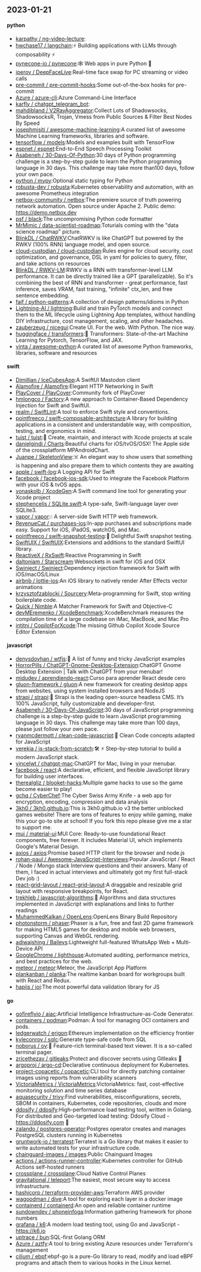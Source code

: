 ## 2023-01-21

#### python
* [karpathy / ng-video-lecture](https://github.com/karpathy/ng-video-lecture):
* [hwchase17 / langchain](https://github.com/hwchase17/langchain):⚡
Building applications with LLMs through composability
⚡
* [pynecone-io / pynecone](https://github.com/pynecone-io/pynecone):🕸
Web apps in pure Python
🐍
* [iperov / DeepFaceLive](https://github.com/iperov/DeepFaceLive):Real-time face swap for PC streaming or video calls
* [pre-commit / pre-commit-hooks](https://github.com/pre-commit/pre-commit-hooks):Some out-of-the-box hooks for pre-commit
* [Azure / azure-cli](https://github.com/Azure/azure-cli):Azure Command-Line Interface
* [karfly / chatgpt_telegram_bot](https://github.com/karfly/chatgpt_telegram_bot):
* [mahdibland / V2RayAggregator](https://github.com/mahdibland/V2RayAggregator):Collect Lots of Shadowsocks, ShadowsocksR, Trojan, Vmess from Public Sources & Filter Best Nodes By Speed
* [josephmisiti / awesome-machine-learning](https://github.com/josephmisiti/awesome-machine-learning):A curated list of awesome Machine Learning frameworks, libraries and software.
* [tensorflow / models](https://github.com/tensorflow/models):Models and examples built with TensorFlow
* [espnet / espnet](https://github.com/espnet/espnet):End-to-End Speech Processing Toolkit
* [Asabeneh / 30-Days-Of-Python](https://github.com/Asabeneh/30-Days-Of-Python):30 days of Python programming challenge is a step-by-step guide to learn the Python programming language in 30 days. This challenge may take more than100 days, follow your own pace.
* [python / mypy](https://github.com/python/mypy):Optional static typing for Python
* [robusta-dev / robusta](https://github.com/robusta-dev/robusta):Kubernetes observability and automation, with an awesome Prometheus integration
* [netbox-community / netbox](https://github.com/netbox-community/netbox):The premiere source of truth powering network automation. Open source under Apache 2. Public demo: https://demo.netbox.dev
* [psf / black](https://github.com/psf/black):The uncompromising Python code formatter
* [MrMimic / data-scientist-roadmap](https://github.com/MrMimic/data-scientist-roadmap):Toturials coming with the "data science roadmap" picture.
* [BlinkDL / ChatRWKV](https://github.com/BlinkDL/ChatRWKV):ChatRWKV is like ChatGPT but powered by the RWKV (100% RNN) language model, and open source.
* [cloud-custodian / cloud-custodian](https://github.com/cloud-custodian/cloud-custodian):Rules engine for cloud security, cost optimization, and governance, DSL in yaml for policies to query, filter, and take actions on resources
* [BlinkDL / RWKV-LM](https://github.com/BlinkDL/RWKV-LM):RWKV is a RNN with transformer-level LLM performance. It can be directly trained like a GPT (parallelizable). So it's combining the best of RNN and transformer - great performance, fast inference, saves VRAM, fast training, "infinite" ctx_len, and free sentence embedding.
* [faif / python-patterns](https://github.com/faif/python-patterns):A collection of design patterns/idioms in Python
* [Lightning-AI / lightning](https://github.com/Lightning-AI/lightning):Build and train PyTorch models and connect them to the ML lifecycle using Lightning App templates, without handling DIY infrastructure, cost management, scaling, and other headaches.
* [zauberzeug / nicegui](https://github.com/zauberzeug/nicegui):Create UI. For the web. With Python. The nice way.
* [huggingface / transformers](https://github.com/huggingface/transformers):🤗
Transformers: State-of-the-art Machine Learning for Pytorch, TensorFlow, and JAX.
* [vinta / awesome-python](https://github.com/vinta/awesome-python):A curated list of awesome Python frameworks, libraries, software and resources

#### swift
* [Dimillian / IceCubesApp](https://github.com/Dimillian/IceCubesApp):A SwiftUI Mastodon client
* [Alamofire / Alamofire](https://github.com/Alamofire/Alamofire):Elegant HTTP Networking in Swift
* [PlayCover / PlayCover](https://github.com/PlayCover/PlayCover):Community fork of PlayCover
* [hmlongco / Factory](https://github.com/hmlongco/Factory):A new approach to Container-Based Dependency Injection for Swift and SwiftUI.
* [realm / SwiftLint](https://github.com/realm/SwiftLint):A tool to enforce Swift style and conventions.
* [pointfreeco / swift-composable-architecture](https://github.com/pointfreeco/swift-composable-architecture):A library for building applications in a consistent and understandable way, with composition, testing, and ergonomics in mind.
* [tuist / tuist](https://github.com/tuist/tuist):🚀
Create, maintain, and interact with Xcode projects at scale
* [danielgindi / Charts](https://github.com/danielgindi/Charts):Beautiful charts for iOS/tvOS/OSX! The Apple side of the crossplatform MPAndroidChart.
* [Juanpe / SkeletonView](https://github.com/Juanpe/SkeletonView):☠️
An elegant way to show users that something is happening and also prepare them to which contents they are awaiting
* [apple / swift-log](https://github.com/apple/swift-log):A Logging API for Swift
* [facebook / facebook-ios-sdk](https://github.com/facebook/facebook-ios-sdk):Used to integrate the Facebook Platform with your iOS & tvOS apps.
* [yonaskolb / XcodeGen](https://github.com/yonaskolb/XcodeGen):A Swift command line tool for generating your Xcode project
* [stephencelis / SQLite.swift](https://github.com/stephencelis/SQLite.swift):A type-safe, Swift-language layer over SQLite3.
* [vapor / vapor](https://github.com/vapor/vapor):💧
A server-side Swift HTTP web framework.
* [RevenueCat / purchases-ios](https://github.com/RevenueCat/purchases-ios):In-app purchases and subscriptions made easy. Support for iOS, iPadOS, watchOS, and Mac.
* [pointfreeco / swift-snapshot-testing](https://github.com/pointfreeco/swift-snapshot-testing):📸
Delightful Swift snapshot testing.
* [SwiftUIX / SwiftUIX](https://github.com/SwiftUIX/SwiftUIX):Extensions and additions to the standard SwiftUI library.
* [ReactiveX / RxSwift](https://github.com/ReactiveX/RxSwift):Reactive Programming in Swift
* [daltoniam / Starscream](https://github.com/daltoniam/Starscream):Websockets in swift for iOS and OSX
* [Swinject / Swinject](https://github.com/Swinject/Swinject):Dependency injection framework for Swift with iOS/macOS/Linux
* [airbnb / lottie-ios](https://github.com/airbnb/lottie-ios):An iOS library to natively render After Effects vector animations
* [krzysztofzablocki / Sourcery](https://github.com/krzysztofzablocki/Sourcery):Meta-programming for Swift, stop writing boilerplate code.
* [Quick / Nimble](https://github.com/Quick/Nimble):A Matcher Framework for Swift and Objective-C
* [devMEremenko / XcodeBenchmark](https://github.com/devMEremenko/XcodeBenchmark):XcodeBenchmark measures the compilation time of a large codebase on iMac, MacBook, and Mac Pro
* [intitni / CopilotForXcode](https://github.com/intitni/CopilotForXcode):The missing Github Copilot Xcode Source Editor Extension

#### javascript
* [denysdovhan / wtfjs](https://github.com/denysdovhan/wtfjs):🤪
A list of funny and tricky JavaScript examples
* [HorrorPills / ChatGPT-Gnome-Desktop-Extension](https://github.com/HorrorPills/ChatGPT-Gnome-Desktop-Extension):ChatGPT Gnome Desktop Extension | Talk with ChatGPT from your menubar!
* [midudev / aprendiendo-react](https://github.com/midudev/aprendiendo-react):Curso para aprender React desde cero
* [gluon-framework / gluon](https://github.com/gluon-framework/gluon):A new framework for creating desktop apps from websites, using system installed browsers and NodeJS
* [strapi / strapi](https://github.com/strapi/strapi):🚀
Strapi is the leading open-source headless CMS. It’s 100% JavaScript, fully customizable and developer-first.
* [Asabeneh / 30-Days-Of-JavaScript](https://github.com/Asabeneh/30-Days-Of-JavaScript):30 days of JavaScript programming challenge is a step-by-step guide to learn JavaScript programming language in 30 days. This challenge may take more than 100 days, please just follow your own pace.
* [ryanmcdermott / clean-code-javascript](https://github.com/ryanmcdermott/clean-code-javascript):🛁
Clean Code concepts adapted for JavaScript
* [verekia / js-stack-from-scratch](https://github.com/verekia/js-stack-from-scratch):🛠️
⚡
Step-by-step tutorial to build a modern JavaScript stack.
* [vincelwt / chatgpt-mac](https://github.com/vincelwt/chatgpt-mac):ChatGPT for Mac, living in your menubar.
* [facebook / react](https://github.com/facebook/react):A declarative, efficient, and flexible JavaScript library for building user interfaces.
* [therealgliz / blooket-hacks](https://github.com/therealgliz/blooket-hacks):Multiple game hacks to use so the game become easier to play!
* [gchq / CyberChef](https://github.com/gchq/CyberChef):The Cyber Swiss Army Knife - a web app for encryption, encoding, compression and data analysis
* [3kh0 / 3kh0.github.io](https://github.com/3kh0/3kh0.github.io):This is 3kh0.github.io v3 the better unblocked games website! There are tons of features to enjoy while gaming, make this your go-to site at school! If you fork this repo please give me a star to support me.
* [mui / material-ui](https://github.com/mui/material-ui):MUI Core: Ready-to-use foundational React components, free forever. It includes Material UI, which implements Google's Material Design.
* [axios / axios](https://github.com/axios/axios):Promise based HTTP client for the browser and node.js
* [rohan-paul / Awesome-JavaScript-Interviews](https://github.com/rohan-paul/Awesome-JavaScript-Interviews):Popular JavaScript / React / Node / Mongo stack Interview questions and their answers. Many of them, I faced in actual interviews and ultimately got my first full-stack Dev job :)
* [react-grid-layout / react-grid-layout](https://github.com/react-grid-layout/react-grid-layout):A draggable and resizable grid layout with responsive breakpoints, for React.
* [trekhleb / javascript-algorithms](https://github.com/trekhleb/javascript-algorithms):📝
Algorithms and data structures implemented in JavaScript with explanations and links to further readings
* [MuhammedKalkan / OpenLens](https://github.com/MuhammedKalkan/OpenLens):OpenLens Binary Build Repository
* [photonstorm / phaser](https://github.com/photonstorm/phaser):Phaser is a fun, free and fast 2D game framework for making HTML5 games for desktop and mobile web browsers, supporting Canvas and WebGL rendering.
* [adiwajshing / Baileys](https://github.com/adiwajshing/Baileys):Lightweight full-featured WhatsApp Web + Multi-Device API
* [GoogleChrome / lighthouse](https://github.com/GoogleChrome/lighthouse):Automated auditing, performance metrics, and best practices for the web.
* [meteor / meteor](https://github.com/meteor/meteor):Meteor, the JavaScript App Platform
* [plankanban / planka](https://github.com/plankanban/planka):The realtime kanban board for workgroups built with React and Redux.
* [hapijs / joi](https://github.com/hapijs/joi):The most powerful data validation library for JS

#### go
* [gofireflyio / aiac](https://github.com/gofireflyio/aiac):Artificial Intelligence Infrastructure-as-Code Generator.
* [containers / podman](https://github.com/containers/podman):Podman: A tool for managing OCI containers and pods.
* [ledgerwatch / erigon](https://github.com/ledgerwatch/erigon):Ethereum implementation on the efficiency frontier
* [kyleconroy / sqlc](https://github.com/kyleconroy/sqlc):Generate type-safe code from SQL
* [noborus / ov](https://github.com/noborus/ov):🎑
Feature-rich terminal-based text viewer. It is a so-called terminal pager.
* [zricethezav / gitleaks](https://github.com/zricethezav/gitleaks):Protect and discover secrets using Gitleaks
🔑
* [argoproj / argo-cd](https://github.com/argoproj/argo-cd):Declarative continuous deployment for Kubernetes.
* [project-copacetic / copacetic](https://github.com/project-copacetic/copacetic):CLI tool for directly patching container images using reports from vulnerability scanners
* [VictoriaMetrics / VictoriaMetrics](https://github.com/VictoriaMetrics/VictoriaMetrics):VictoriaMetrics: fast, cost-effective monitoring solution and time series database
* [aquasecurity / trivy](https://github.com/aquasecurity/trivy):Find vulnerabilities, misconfigurations, secrets, SBOM in containers, Kubernetes, code repositories, clouds and more
* [ddosify / ddosify](https://github.com/ddosify/ddosify):High-performance load testing tool, written in Golang. For distributed and Geo-targeted load testing: Ddosify Cloud - https://ddosify.com
🚀
* [zalando / postgres-operator](https://github.com/zalando/postgres-operator):Postgres operator creates and manages PostgreSQL clusters running in Kubernetes
* [gruntwork-io / terratest](https://github.com/gruntwork-io/terratest):Terratest is a Go library that makes it easier to write automated tests for your infrastructure code.
* [chainguard-images / images](https://github.com/chainguard-images/images):Public Chainguard Images
* [actions / actions-runner-controller](https://github.com/actions/actions-runner-controller):Kubernetes controller for GitHub Actions self-hosted runners
* [crossplane / crossplane](https://github.com/crossplane/crossplane):Cloud Native Control Planes
* [gravitational / teleport](https://github.com/gravitational/teleport):The easiest, most secure way to access infrastructure.
* [hashicorp / terraform-provider-aws](https://github.com/hashicorp/terraform-provider-aws):Terraform AWS provider
* [wagoodman / dive](https://github.com/wagoodman/dive):A tool for exploring each layer in a docker image
* [containerd / containerd](https://github.com/containerd/containerd):An open and reliable container runtime
* [sundowndev / phoneinfoga](https://github.com/sundowndev/phoneinfoga):Information gathering framework for phone numbers
* [grafana / k6](https://github.com/grafana/k6):A modern load testing tool, using Go and JavaScript - https://k6.io
* [uptrace / bun](https://github.com/uptrace/bun):SQL-first Golang ORM
* [Azure / aztfy](https://github.com/Azure/aztfy):A tool to bring existing Azure resources under Terraform's management
* [cilium / ebpf](https://github.com/cilium/ebpf):ebpf-go is a pure-Go library to read, modify and load eBPF programs and attach them to various hooks in the Linux kernel.
